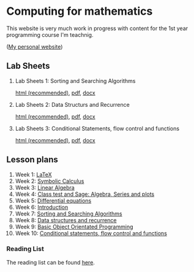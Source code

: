 # Computing for mathematics

This website is very much work in progress with content for the 1st year programming course I'm teachnig.

([My personal website](www.vincent-knight.com))
                 


## Lab Sheets

1. Lab Sheets 1:  Sorting and Searching Algorithms

	[html (recommended)](./LabSheets/Week_04.html), [pdf](./LabSheets/Week_04.pdf), [docx](./LabSheets/Week_04.docx)

2. Lab Sheets 2:  Data Structurs and Recurrence

	[html (recommended)](./LabSheets/Week_03.html), [pdf](./LabSheets/Week_03.pdf), [docx](./LabSheets/Week_03.docx)

3. Lab Sheets 3: Conditional Statements, flow control and functions

	[html (recommended)](./LabSheets/Week_02.html), [pdf](./LabSheets/Week_02.pdf), [docx](./LabSheets/Week_02.docx)

## Lesson plans
1. Week 1: [ LaTeX](./Lesson_Plans/Week_01.html)
2. Week 2: [ Symbolic Calculus](./Lesson_Plans/Week_02.html)
3. Week 3: [ Linear Algebra](./Lesson_Plans/Week_03.html)
4. Week 4: [ Class test and Sage: Algebra, Series and plots](./Lesson_Plans/Week_04.html)
5. Week 5: [ Differential equations](./Lesson_Plans/Week_05.html)
6. Week 6: [ Introduction](./Lesson_Plans/Week_06.html)
7. Week 7: [ Sorting and Searching Algorithms](./Lesson_Plans/Week_07.html)
8. Week 8: [ Data structures and recurrence](./Lesson_Plans/Week_08.html)
9. Week 9: [ Basic Object Orientated Programming](./Lesson_Plans/Week_09.html)
10. Week 10: [ Conditional statements, flow control and functions](./Lesson_Plans/Week_10.html)


### Reading List

The reading list can be found [here](./readinglist.html).

<script type="text/javascript">

  var _gaq = _gaq || [];
  _gaq.push(['_setAccount', 'UA-38016329-2']);
  _gaq.push(['_setDomainName', 'github.com']);
  _gaq.push(['_setAllowLinker', true]);
  _gaq.push(['_trackPageview']);

  (function() {
    var ga = document.createElement('script'); ga.type = 'text/javascript'; ga.async = true;
    ga.src = ('https:' == document.location.protocol ? 'https://ssl' : 'http://www') + '.google-analytics.com/ga.js';
    var s = document.getElementsByTagName('script')[0]; s.parentNode.insertBefore(ga, s);
  })();

</script>
                 